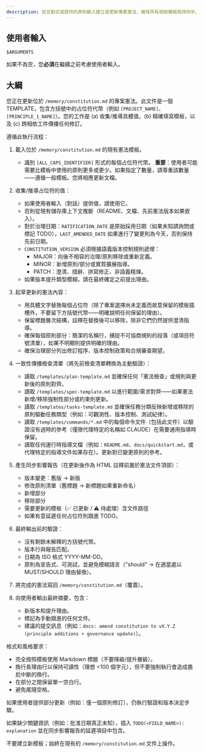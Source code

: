 ```yaml
---
description: 從互動式或提供的原則輸入建立或更新專案憲法，確保所有相依模板保持同步。
---
```


## 使用者輸入

```text
$ARGUMENTS
```

如果不為空，您**必須**在繼續之前考慮使用者輸入。

## 大綱

您正在更新位於 `/memory/constitution.md` 的專案憲法。此文件是一個 TEMPLATE，包含方括號中的占位符代幣（例如 `[PROJECT_NAME]`、`[PRINCIPLE_1_NAME]`）。您的工作是 (a) 收集/推導具體值，(b) 精確填寫模板，以及 (c) 跨相依工件傳播任何修訂。

遵循此執行流程：

1. 載入位於 `/memory/constitution.md` 的現有憲法模板。
   - 識別 `[ALL_CAPS_IDENTIFIER]` 形式的每個占位符代幣。
   **重要**：使用者可能需要比模板中使用的原則更多或更少。如果指定了數量，請尊重該數量——遵循一般模板。您將相應更新文檔。

2. 收集/推導占位符的值：
   - 如果使用者輸入（對話）提供值，請使用它。
   - 否則從現有儲存庫上下文推斷（README、文檔、先前憲法版本如果嵌入）。
   - 對於治理日期：`RATIFICATION_DATE` 是原始採用日期（如果未知請詢問或標記 TODO），`LAST_AMENDED_DATE` 如果進行了變更則為今天，否則保持先前日期。
   - `CONSTITUTION_VERSION` 必須根據語義版本控制規則遞增：
     * MAJOR：向後不相容的治理/原則移除或重新定義。
     * MINOR：新增原則/部分或實質擴展指導。
     * PATCH：澄清、措辭、拼寫修正、非語義精煉。
   - 如果版本提升類型模糊，請在最終確定之前提出理由。

3. 起草更新的憲法內容：
   - 用具體文字替換每個占位符（除了專案選擇尚未定義而故意保留的模板插槽外，不要留下方括號代幣——明確說明任何保留的理由）。
   - 保留標題層次結構，註釋在替換後可以移除，除非它們仍然提供澄清指導。
   - 確保每個原則部分：簡潔的名稱行，捕捉不可協商規則的段落（或項目符號清單），如果不明顯則提供明確的理由。
   - 確保治理部分列出修訂程序、版本控制政策和合規審查期望。

4. 一致性傳播檢查清單（將先前檢查清單轉換為主動驗證）：
   - 讀取 `/templates/plan-template.md` 並確保任何「憲法檢查」或規則與更新後的原則對齊。
   - 讀取 `/templates/spec-template.md` 以進行範圍/需求對齊——如果憲法新增/移除強制性部分或約束則更新。
   - 讀取 `/templates/tasks-template.md` 並確保任務分類反映新增或移除的原則驅動任務類型（例如：可觀測性、版本控制、測試紀律）。
   - 讀取 `/templates/commands/*.md` 中的每個命令文件（包括此文件）以驗證沒有過時的參考（僅限代理特定的名稱如 CLAUDE）在需要通用指導時保留。
   - 讀取任何運行時指導文檔（例如：`README.md`、`docs/quickstart.md`，或代理特定的指導文件如果存在）。更新對已變更原則的參考。

5. 產生同步影響報告（在更新後作為 HTML 註釋前置於憲法文件頂部）：
   - 版本變更：舊版 → 新版
   - 修改原則清單（舊標題 → 新標題如果重新命名）
   - 新增部分
   - 移除部分
   - 需要更新的模板（✅ 已更新 / ⚠ 待處理）含文件路徑
   - 如果有意延遲任何占位符則跟進 TODO。

6. 最終輸出前的驗證：
   - 沒有剩餘未解釋的方括號代幣。
   - 版本行與報告匹配。
   - 日期為 ISO 格式 YYYY-MM-DD。
   - 原則為宣告式、可測試，並避免模糊語言（"should" → 在適當處以 MUST/SHOULD 理由替換）。

7. 將完成的憲法寫回 `/memory/constitution.md`（覆蓋）。

8. 向使用者輸出最終摘要，包含：
   - 新版本和提升理由。
   - 標記為手動跟進的任何文件。
   - 建議的提交訊息（例如：`docs: amend constitution to vX.Y.Z (principle additions + governance update)`）。

格式和風格要求：
- 完全按照模板使用 Markdown 標題（不要降級/提升層級）。
- 換行長理由行以保持可讀性（理想 <100 個字元），但不要強制執行會造成尷尬中斷的換行。
- 在部分之間保留單一空白行。
- 避免尾隨空格。

如果使用者提供部分更新（例如：僅一個原則修訂），仍執行驗證和版本決定步驟。

如果缺少關鍵資訊（例如：批准日期真正未知），插入 `TODO(<FIELD_NAME>): explanation` 並在同步影響報告的延遲項目中包含。

不要建立新模板；始終在現有的 `/memory/constitution.md` 文件上操作。

